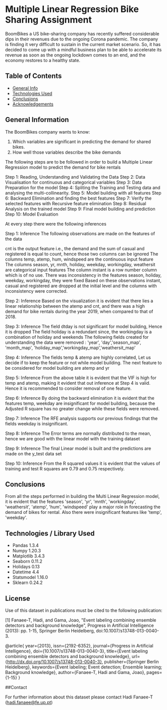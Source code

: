 # Multiple Linear Regression Bike Sharing Assignment


BoomBikes a US bike-sharing company has recently suffered considerable dips in their revenues due to the ongoing Corona pandemic. The company is finding it very difficult to sustain in the current market scenario. So, it has decided to come up with a mindful business plan to be able to accelerate its revenue as soon as the ongoing lockdown comes to an end, and the economy restores to a healthy state.



## Table of Contents
* [General Info](#general-information)
* [Technologies Used](#technologies-used)
* [Conclusions](#conclusions)
* [Acknowledgements](#acknowledgements)


## General Information

The BoomBikes company wants to know:

1. Which variables are significant in predicting the demand for shared bikes.
2. How well those variables describe the bike demands

The following steps are to be followed in order to build a Multiple Linear Regression model to predict the demand for bike rentals

Step 1: Reading, Understanding and Validating the Data
Step 2: Data Visualisation for continuous and categorical variables
Step 3: Data Preparation for the model
Step 4: Spliting the Training and Testing data and analysing the multi-collinearity.
Step 5: Model building with all features
Step 6: Backward Elimination and finding the best features
Step 7: Verify the selected features with Recursive feature elimination
Step 8: Residual Analysis on the trained model
Step 9: Final model building and prediction
Step 10: Model Evaluation

At every step there were the following inferences

Step 1: Inference
The following observations are made on the features of the data

cnt is the output feature i.e., the demand and the sum of casual and registered is equal to count, hence those two columns can be ignored
The columns temp, atemp, hum, windspeed are the continuous input feature
The columns season, yr, mnth, holiday, weekday, workingday, weathersit are categorical input features
The column instant is a row number column which is of no use.
There was inconsistency in the features season, holiday, weekday, workingday, they were fixed
Based on these observations instant, casual and registered are dropped at the initial level and the columns with inconsistency were corrected.

Step 2: Inference
Based on the visualization it is evident that there lies a linear relationship between the atemp and cnt, and there was a high demand for bike rentals during the year 2019, when compared to that of 2018.

Step 3: Inference
The field dtday is not significant for model building, Hence it is dropped
The field holiday is a redundant since, the workingday is a combination of holiday and weekends
The following fields created for understanding the data were removed : 'year', 'day','season_map', 'month_map', 'holiday_map','workingday_map','weathersit_map'

Step 4: Inference
The fields temp & atemp are highly correlated, Let us decide if to keep the feature or not while model building.
The next feature to be considered for model building are atemp and yr

Step 5: Inference
From the above table it is evident that the VIF is high for temp and atemp, making it evident that out inference at Step 4 is valid. Hence it is recommended to consider removal of one feature.

Step 6: Inference
By doing the backward elimination it is evident that the features temp, weekday are insignificant for model building, because the Adjusted R square has no greater change while these fields were removed.

Step 7: Inference
The RFE analysis supports our previous findings that the fields weekday is insignificant.

Step 8: Inference
The Error terms are normally distributed to the mean, hence we are good with the linear model with the training dataset

Step 9: Inference
The final Linear model is built and the predictions are made on the y_test data set

Step 10: Inference
From the R squared values it is evident that the values of training and test R squares are 0.79 and 0.75 respectively.

## Conclusions

From all the steps performed in building the Multi Linear Regression model, it is evident that the features 'season', 'yr', 'mnth', 'workingday', 'weathersit', 'atemp', 'hum', 'windspeed' play a major role in forecasting the demand of bikes for rental. Also there were insignificant features like 'temp', 'weekday'.

## Technologies / Library Used

- Pandas 1.3.4
- Numpy 1.20.3
- Matplotlib 3.4.3
- Seaborn 0.11.2
- Holidays 0.13
- Datetime 4.4
- Statsmodel 1.16.0
- Sklearn 0.24.2



## License

Use of this dataset in publications must be cited to the following publication:

[1] Fanaee-T, Hadi, and Gama, Joao, "Event labeling combining ensemble detectors and background knowledge", Progress in Artificial Intelligence (2013): pp. 1-15, Springer Berlin Heidelberg, doi:10.1007/s13748-013-0040-3.

@article{
	year={2013},
	issn={2192-6352},
	journal={Progress in Artificial Intelligence},
	doi={10.1007/s13748-013-0040-3},
	title={Event labeling combining ensemble detectors and background knowledge},
	url={http://dx.doi.org/10.1007/s13748-013-0040-3},
	publisher={Springer Berlin Heidelberg},
	keywords={Event labeling; Event detection; Ensemble learning; Background knowledge},
	author={Fanaee-T, Hadi and Gama, Joao},
	pages={1-15}
}


##Contact

	
For further information about this dataset please contact Hadi Fanaee-T (hadi.fanaee@fe.up.pt)
